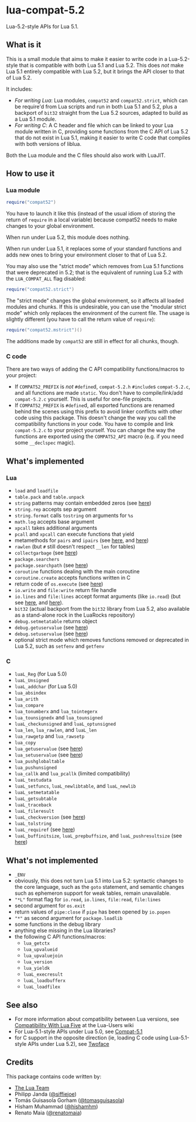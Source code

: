 # lua-compat-5.2

Lua-5.2-style APIs for Lua 5.1.

## What is it

This is a small module that aims to make it easier to write code
in a Lua-5.2-style that is compatible with both Lua 5.1 and Lua 5.2.
This does *not* make Lua 5.1 entirely compatible with Lua 5.2, but
it brings the API closer to that of Lua 5.2.

It includes:

* _For writing Lua_: Lua modules, `compat52` and `compat52.strict`,
  which can be require'd from Lua scripts and run in both Lua 5.1
  and 5.2, plus a backport of `bit32` straight from the Lua 5.2
  sources, adapted to build as a Lua 5.1 module.
* _For writing C_: A C header and file which can be linked to your
  Lua module written in C, providing some functions from the C API
  of Lua 5.2 that do not exist in Lua 5.1, making it easier to write
  C code that compiles with both versions of liblua.

Both the Lua module and the C files should also work with LuaJIT.

## How to use it

### Lua module

```lua
require("compat52")
```

You have to launch it like this (instead of the usual idiom of storing
the return of `require` in a local variable) because compat52 needs to
make changes to your global environment.

When run under Lua 5.2, this module does nothing.

When run under Lua 5.1, it replaces some of your standard functions and
adds new ones to bring your environment closer to that of Lua 5.2.

You may also use the "strict mode" which removes from Lua 5.1 functions
that were deprecated in 5.2; that is the equivalent of running Lua 5.2
with the `LUA_COMPAT_ALL` flag disabled:

```lua
require("compat52.strict")
```

The "strict mode" changes the global environment, so it affects all
loaded modules and chunks. If this is undesirable, you can use the
"modular strict mode" which only replaces the environment of the current
file. The usage is slightly different (you have to call the return value
of `require`):

```lua
require("compat52.mstrict")()
```

The additions made by `compat52` are still in effect for all chunks, though.

### C code

There are two ways of adding the C API compatibility functions/macros to
your project:
* If `COMPAT52_PREFIX` is *not* `#define`d, `compat-5.2.h` `#include`s
  `compat-5.2.c`, and all functions are made `static`. You don't have to
  compile/link/add `compat-5.2.c` yourself. This is useful for one-file
  projects.
* If `COMPAT52_PREFIX` is `#define`d, all exported functions are renamed
  behind the scenes using this prefix to avoid linker conflicts with other
  code using this package. This doesn't change the way you call the
  compatibility functions in your code. You have to compile and link
  `compat-5.2.c` to your project yourself. You can change the way the
  functions are exported using the `COMPAT52_API` macro (e.g. if you need
  some `__declspec` magic).

## What's implemented

### Lua

* `load` and `loadfile`
* `table.pack` and `table.unpack`
* `string` patterns may contain embedded zeros (see
  [here](https://github.com/keplerproject/lua-compat-5.2/wiki/pattern_matching))
* `string.rep` accepts sep argument
* `string.format` calls `tostring` on arguments for `%s`
* `math.log` accepts base argument
* `xpcall` takes additional arguments
* `pcall` and `xpcall` can execute functions that yield
* metamethods for `pairs` and `ipairs` (see
  [here](https://github.com/keplerproject/lua-compat-5.2/wiki/pairs), and
  [here](https://github.com/keplerproject/lua-compat-5.2/wiki/ipairs))
* `rawlen` (but `#` still doesn't respect `__len` for tables)
* `collectgarbage` (see
  [here](https://github.com/keplerproject/lua-compat-5.2/wiki/collectgarbage))
* `package.searchers`
* `package.searchpath` (see
  [here](https://github.com/keplerproject/lua-compat-5.2/wiki/package.searchpath))
* `coroutine` functions dealing with the main coroutine
* `coroutine.create` accepts functions written in C
* return code of `os.execute` (see
  [here](https://github.com/keplerproject/lua-compat-5.2/wiki/os.execute))
* `io.write` and `file:write` return file handle
* `io.lines` and `file:lines` accept format arguments (like `io.read`)
  (but see
  [here](https://github.com/keplerproject/lua-compat-5.2/wiki/io.lines), and
  [here](https://github.com/keplerproject/lua-compat-5.2/wiki/file.lines)).
* `bit32` (actual backport from the `bit32` library from Lua 5.2,
  also available as a stand-alone rock in the LuaRocks repository)
* `debug.setmetatable` returns object
* `debug.getuservalue` (see
  [here](https://github.com/keplerproject/lua-compat-5.2/wiki/debug.getuservalue))
* `debug.setuservalue` (see
  [here](https://github.com/keplerproject/lua-compat-5.2/wiki/debug.setuservalue))
* optional strict mode which removes functions removed or deprecated in
  Lua 5.2, such as `setfenv` and `getfenv`

### C

* `luaL_Reg` (for Lua 5.0)
* `luaL_Unsigned`
* `luaL_addchar` (for Lua 5.0)
* `lua_absindex`
* `lua_arith`
* `lua_compare`
* `lua_tonumberx` and `lua_tointegerx`
* `lua_tounsignedx` and `lua_tounsigned`
* `luaL_checkunsigned` and `luaL_optunsigned`
* `lua_len`, `lua_rawlen`, and `luaL_len`
* `lua_rawgetp` and `lua_rawsetp`
* `lua_copy`
* `lua_getuservalue` (see
  [here](https://github.com/keplerproject/lua-compat-5.2/wiki/lua_getuservalue))
* `lua_setuservalue` (see
  [here](https://github.com/keplerproject/lua-compat-5.2/wiki/lua_setuservalue))
* `lua_pushglobaltable`
* `lua_pushunsigned`
* `lua_callk` and `lua_pcallk` (limited compatibility)
* `luaL_testudata`
* `luaL_setfuncs`, `luaL_newlibtable`, and `luaL_newlib`
* `luaL_setmetatable`
* `luaL_getsubtable`
* `luaL_traceback`
* `luaL_fileresult`
* `luaL_checkversion` (see
  [here](https://github.com/keplerproject/lua-compat-5.2/wiki/luaL_checkversion))
* `luaL_tolstring`
* `luaL_requiref` (see
  [here](https://github.com/keplerproject/lua-compat-5.2/wiki/luaL_requiref))
* `luaL_buffinitsize`, `luaL_prepbuffsize`, and `luaL_pushresultsize`
  (see [here](https://github.com/keplerproject/lua-compat-5.2/wiki/luaL_Buffer))

## What's not implemented

* `_ENV`
* obviously, this does not turn Lua 5.1 into Lua 5.2: syntactic changes
  to the core language, such as the `goto` statement, and semantic
  changes such as ephemeron support for weak tables, remain unavailable.
* `"*L"` format flag for `io.read`, `io.lines`, `file:read`, `file:lines`
* second argument for `os.exit`
* return values of `pipe:close` if `pipe` has been opened by `io.popen`
* `"*"` as second argument for `package.loadlib`
* some functions in the debug library
* anything else missing in the Lua libraries?
* the following C API functions/macros:
  * `lua_getctx`
  * `lua_upvalueid`
  * `lua_upvaluejoin`
  * `lua_version`
  * `lua_yieldk`
  * `luaL_execresult`
  * `luaL_loadbufferx`
  * `luaL_loadfilex`

## See also

* For more information about compatibility between Lua versions, see
[Compatibility With Lua
Five](http://lua-users.org/wiki/CompatibilityWithLuaFive) at the Lua-Users
wiki
* For Lua-5.1-style APIs under Lua 5.0, see
[Compat-5.1](http://keplerproject.org/compat/)
* for C support in the opposite direction (ie, loading C code using
Lua-5.1-style APIs under Lua 5.2), see
[Twoface](http://corsix.github.io/twoface/)

## Credits

This package contains code written by:

* [The Lua Team](http://www.lua.org)
* Philipp Janda ([@siffiejoe](http://github.com/siffiejoe))
* Tomás Guisasola Gorham ([@tomasguisasola](http://github.com/tomasguisasola))
* Hisham Muhammad ([@hishamhm](http://github.com/hishamhm))
* Renato Maia ([@renatomaia](http://github.com/renatomaia))

